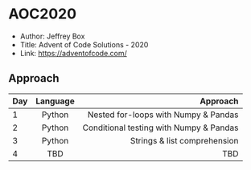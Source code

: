 # AOC2020

* Author: Jeffrey Box
* Title: Advent of Code Solutions - 2020
* Link: https://adventofcode.com/

## Approach
| Day            | Language     | Approach                             |
| :------------- | :----------: | -----------:                         |
| 1              | Python       | Nested for-loops with Numpy & Pandas |
| 2              | Python       | Conditional testing with Numpy & Pandas |
| 3              | Python       | Strings & list comprehension |
| 4              | TBD       | TBD |
